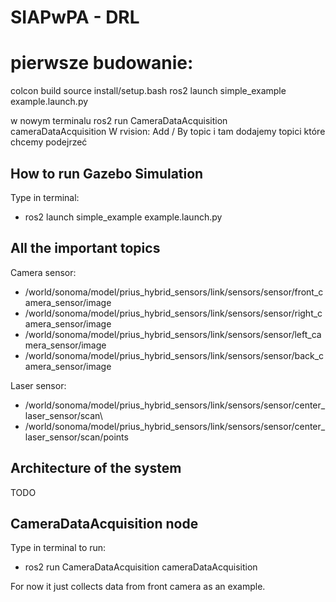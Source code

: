 # SIAPwPA - DRL 

# pierwsze budowanie:
colcon build 
source install/setup.bash
ros2 launch simple_example example.launch.py



w nowym terminalu 
ros2 run CameraDataAcquisition cameraDataAcquisition 
W rvision: 
Add / By topic i tam dodajemy topici które chcemy podejrzeć

## How to run Gazebo Simulation
Type in terminal:
- ros2 launch simple_example example.launch.py

## All the important topics
Camera sensor:
- /world/sonoma/model/prius_hybrid_sensors/link/sensors/sensor/front_camera_sensor/image
- /world/sonoma/model/prius_hybrid_sensors/link/sensors/sensor/right_camera_sensor/image
- /world/sonoma/model/prius_hybrid_sensors/link/sensors/sensor/left_camera_sensor/image
- /world/sonoma/model/prius_hybrid_sensors/link/sensors/sensor/back_camera_sensor/image

Laser sensor: 
- /world/sonoma/model/prius_hybrid_sensors/link/sensors/sensor/center_laser_sensor/scan\
- /world/sonoma/model/prius_hybrid_sensors/link/sensors/sensor/center_laser_sensor/scan/points

## Architecture of the system
TODO

## CameraDataAcquisition node
Type in terminal to run:
- ros2 run CameraDataAcquisition cameraDataAcquisition

For now it just collects data from front camera as an example.
